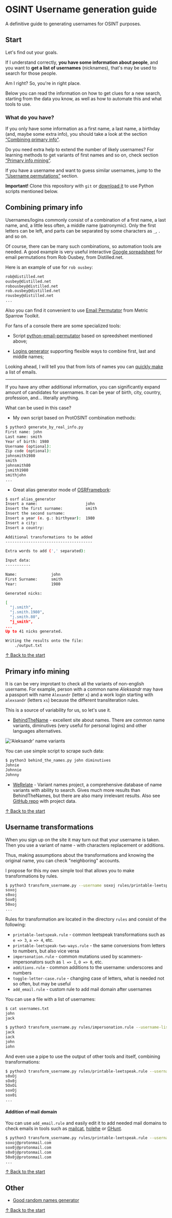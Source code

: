 # OSINT Username generation guide

A definitive guide to generating usernames for OSINT purposes.

## Start

Let's find out your goals.

If I understand correctly, **you have some information about people**, and you want to **get a list of usernames** (nicknames), that's may be used to search for those people.

Am I right? So, you're in right place.

Below you can read the information on how to get clues for a new search, starting from the data you know, as well as how to automate this and what tools to use.

### What do you have?

If you only have some information as a first name, a last name, a birthday (and, maybe some extra info), you should take a look at the section [“Combining primary info"](#combining-primary-info).

Do you need extra help to extend the number of likely usernames? For learning methods to get variants of first names and so on, check section [“Primary info mining”](#primary-info-mining).

If you have a username and want to guess similar usernames, jump to the [“Username permutations”](#username-permutations) section.

**Important!** Clone this repository with `git` or [download it](https://github.com/soxoj/username-generation-guide/archive/refs/heads/main.zip) to use Python scripts mentioned below.

## Combining primary info

Usernames/logins commonly consist of a combination of a first name, a last name, and, a little less often, a middle name (patronymic). Only the first letters can be left, and parts can be separated by some characters as `_`, `.` and so on.

Of course, there can be many such combinations, so automation tools are needed. A good example is very useful interactive [Google spreadsheet](https://docs.google.com/spreadsheets/d/17URMtNmXfEZEW9oUL_taLpGaqTDcMkA79J8TRw4xnz8/edit#gid=0) for email permutations from Rob Ousbey, from Distilled.net.

Here is an example of use for `rob ousbey`:

```sh
rob@distilled.net
ousbey@distilled.net
robousbey@distilled.net
rob.ousbey@distilled.net
rousbey@distilled.net
...
```

Also you can find it convenient to use [Email Permutator](http://metricsparrow.com/toolkit/email-permutator/) from Metric Sparrow Toolkit.

For fans of a console there are some specialized tools:

- Script [python-email-permutator](https://github.com/Satys/python-email-permutator) based on spreedsheet mentioned above;

- [Logins generator](https://github.com/c0rv4x/logins-generator) supporting flexible ways to combine first, last and middle names;

Looking ahead, I will tell you that from lists of names you can [quickly make](#addition-of-mail-domain) a list of emails.

---

If you have any other additional information, you can significantly expand amount of candidates for usernames. It can be year of birth, city, country, profession, and... literally anything.

What can be used in this case?

- My own script based on ProtOSINT combination methods:

```sh
$ python3 generate_by_real_info.py
First name: john
Last name: smith
Year of birth: 1980
Username (optional):
Zip code (optional):
johnsmith1980
smith
johnsmith80
jsmith1980
smithjohn
...
```

- Great alias generator mode of [OSRFramebork](https://github.com/i3visio/osrframework):

```sh
$ osrf alias_generator
Insert a name:                     john
Insert the first surname:          smith
Insert the second surname:
Insert a year (e. g.: birthyear):  1980
Insert a city:
Insert a country:

Additional transformations to be added
--------------------------------------

Extra words to add (',' separated):

Input data:
-----------

Name:               john
First Surname:      smith
Year:               1980

Generated nicks:

[
  "j.smith",
  "j.smith.1980",
  "j.smith.80",
  "j_smith",
...
Up to 41 nicks generated.

Writing the results onto the file:
	./output.txt
```

[↑ Back to the start](#what-do-you-have)

## Primary info mining

It is can be very improtant to check all the variants of non-english username. For example, person with a common name *Aleksandr* may have a passport with name `Alexandr` (letter `x`) and a work login starting with `alexsandr` (letters `xs`) because the different transliteration rules.

This is a source of variability for us, so let's use it.

- [BehindTheName](https://www.behindthename.com/name/john) - excellent site about names. There are common name variants, diminutives (very useful for personal logins) and other languages alternatives.

!['Aleksandr' name variants](./pictures/behindthename.png)

You can use simple script to scrape such data:
```sh
$ python3 behind_the_names.py john diminutives
Johnie
Johnnie
Johnny
```

- [WeRelate](https://www.werelate.org/wiki/Special:Names) - Variant names project, a comprehensive database of name variants with ability to search. Gives much more results than BehindTheNames, but there are also many irrelevant results. Also see [GitHub repo](https://github.com/tfmorris/Names) with project data.

[↑ Back to the start](#what-do-you-have)

## Username transformations

When you sign up on the site it may turn out that your username is taken. Then you use a variant of name - with characters replacement or additions.

Thus, making assumptions about the transformations and knowing the original name, you can check "neighboring" accounts.

I propose for this my own simple tool that allows you to make transformations by rules.

```sh
$ python3 transform_username.py --username soxoj rules/printable-leetspeak.rule
soxoj
s0xoj
5ox0j
50xoj
...
```

Rules for transformation are located in the directory `rules` and consist of the following:

- `printable-leetspeak.rule` - common leetspeak transformations such as `e => 3`, `a => 4`, etc.
- `printable-leetspeak-two-ways.rule` - the same conversions from letters to numbers, but also vice versa
- `impersonation.rule` - common mutations used by scammers-impersonators such as `l => I`, `O => 0`, etc.
- `additions.rule` - common additions to the username: underscores and numbers
- `toggle-letter-case.rule` - changing case of letters, what is needed not so often, but may be useful
- `add_email.rule` - custom rule to add mail domain after usernames

You can use a file with a list of usernames:

```sh
$ cat usernames.txt
john
jack

$ python3 transform_username.py rules/impersonation.rule --username-list soxoj
jack
iack
john
iohn
```

And even use a pipe to use the output of other tools and itself, combining transformations:
```sh
$ python3 transform_username.py rules/printable-leetspeak.rule --username soxoj | python3 transform_username.py rules/impersonation.rule  -I
s0xOj
sOx0j
5OxOi
soxOj
sox0i
...
```

#### Addition of mail domain

You can use `add_email.rule` and easily edit it to add needed mail domains to check emails in tools such as [mailcat](https://github.com/sharsil/mailcat), [holehe](https://github.com/megadose/holehe) or [GHunt](https://github.com/mxrch/GHunt).

```sh
$ python3 transform_username.py rules/printable-leetspeak.rule --username soxoj | python3 transform_username.py rules/add_email.rule --remove-known -I
soxoj@protonmail.com
sox0j@protonmail.com
s0x0j@protonmail.com
50x0j@protonmail.com
...
```

[↑ Back to the start](#what-do-you-have)

## Other

- [Good random names generator](https://github.com/epidemics-scepticism/NickGenerator)

[↑ Back to the start](#what-do-you-have)
